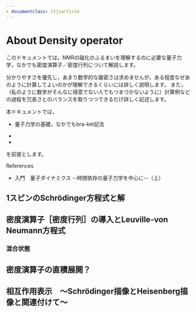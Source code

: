 ```yaml
---
- documentclass: ltjsarticle
---
```



# About Density operator

このドキュメントでは，NMRの磁化のふるまいを理解するのに必要な量子力学，なかでも密度演算子／密度行列について解説します。

分かりやすさを優先し，あまり数学的な厳密さは求めませんが，ある程度なぜあのように計算してよいのかが理解できるくらいには詳しく説明します。
また，（私のように数学がそんなに得意でない人でもつまづかないように）計算例などの過程を冗長さとのバランスを取りつつできるだけ詳しく記述します。

本ドキュメントでは，

- 量子力学の基礎，なかでもbra-ket記法

- 
- 

を前提とします。

References

- 入門　量子ダイナミクス --時間依存の量子力学を中心に--（上）


## 1スピンのSchrödinger方程式と解

## 密度演算子［密度行列］の導入とLeuville-von Neumann方程式

### 混合状態

## 密度演算子の直積展開？

## 相互作用表示　～Schrödinger描像とHeisenberg描像と関連付けて～

